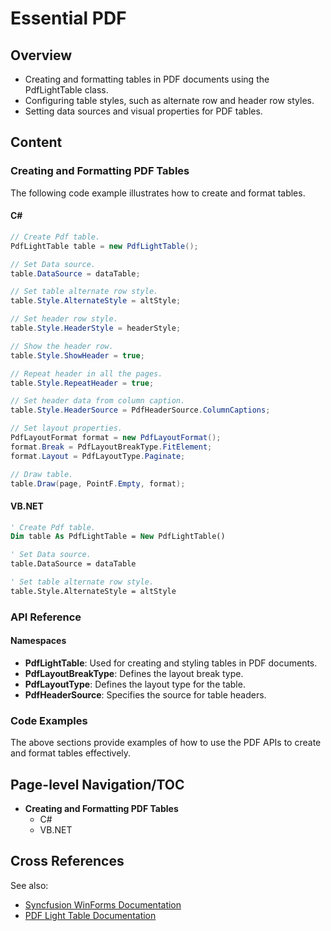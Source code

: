 <!--
source: image
domain: syncfusion-sdk
task: pdf-ocr-to-markdown
language: en (keep original; do not translate)
source_filename: page_231.jpeg
document_name: pdf
page_number: 231
page_id: pdf#page_231
product: Syncfusion Winforms
version: 11.4.0.26
timestamp: 2025-08-09T07:39:49Z
fidelity: lossless
-->

# Essential PDF

## Overview

- Creating and formatting tables in PDF documents using the PdfLightTable class.
- Configuring table styles, such as alternate row and header row styles.
- Setting data sources and visual properties for PDF tables.

## Content

### Creating and Formatting PDF Tables

The following code example illustrates how to create and format tables.

#### C#

```csharp
// Create Pdf table.
PdfLightTable table = new PdfLightTable();

// Set Data source.
table.DataSource = dataTable;

// Set table alternate row style.
table.Style.AlternateStyle = altStyle;

// Set header row style.
table.Style.HeaderStyle = headerStyle;

// Show the header row.
table.Style.ShowHeader = true;

// Repeat header in all the pages.
table.Style.RepeatHeader = true;

// Set header data from column caption.
table.Style.HeaderSource = PdfHeaderSource.ColumnCaptions;

// Set layout properties.
PdfLayoutFormat format = new PdfLayoutFormat();
format.Break = PdfLayoutBreakType.FitElement;
format.Layout = PdfLayoutType.Paginate;

// Draw table.
table.Draw(page, PointF.Empty, format);
```

#### VB.NET

```vb
' Create Pdf table.
Dim table As PdfLightTable = New PdfLightTable()

' Set Data source.
table.DataSource = dataTable

' Set table alternate row style.
table.Style.AlternateStyle = altStyle
```

### API Reference

#### Namespaces
- **PdfLightTable**: Used for creating and styling tables in PDF documents.
- **PdfLayoutBreakType**: Defines the layout break type.
- **PdfLayoutType**: Defines the layout type for the table.
- **PdfHeaderSource**: Specifies the source for table headers.

### Code Examples

The above sections provide examples of how to use the PDF APIs to create and format tables effectively.

## Page-level Navigation/TOC

- **Creating and Formatting PDF Tables**
  - C#
  - VB.NET

## Cross References

See also:
- [Syncfusion WinForms Documentation](https://help.syncfusion.com/windowsforms/)
- [PDF Light Table Documentation](https://help.syncfusion.com/windowsforms/pdf-library/light-tables)

<!-- tags: [Syncfusion, PDF, WinForms, PdfLightTable, TableFormatting] keywords: [PDF, tables, formatting, alternate row style, header style, data source, layout properties, C#, VB.NET] -->